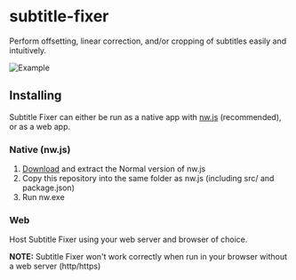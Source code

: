 # subtitle-fixer
Perform offsetting, linear correction, and/or cropping of subtitles easily and intuitively.

![Example](https://i.imgur.com/edDmmFj.png)

## Installing

Subtitle Fixer can either be run as a native app with [nw.js](https://nwjs.io/) (recommended), or as a web app.

### Native (nw.js)

1. [Download](https://nwjs.io/downloads/) and extract the Normal version of nw.js
1. Copy this repository into the same folder as nw.js (including src/ and package.json)
1. Run nw.exe

### Web

Host Subtitle Fixer using your web server and browser of choice.

__NOTE:__ Subtitle Fixer won't work correctly when run in your browser without a web server (http/https)
